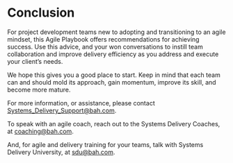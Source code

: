 # Conclusion

For project development teams new to adopting and transitioning to an agile mindset, this Agile Playbook offers recommendations for achieving success. Use this advice, and your won conversations to instill team collaboration and improve delivery efficiency as you address and execute your client’s needs.

We hope this gives you a good place to start. Keep in mind that each team can and should mold its approach, gain momentum, improve its skill, and become more mature.

For more information, or assistance, please contact Systems_Delivery_Support@bah.com.

To speak with an agile coach, reach out to the Systems Delivery Coaches, at coaching@bah.com.

And, for agile and delivery training for your teams, talk with Systems Delivery University, at sdu@bah.com.

